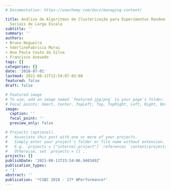 ```yaml
---
# Documentation: https://wowchemy.com/docs/managing-content/

title: Análise de Algoritmos de Clusterização para Experimentos Randomizados em Redes
  Sociais de Larga Escala
subtitle: ''
summary: ''
authors:
- Bruno Nogueira
- n̆derlineFabricio Murai
- Ana Paula Couto da Silva
- Francisco Azevedo
tags: []
categories: []
date: '2018-07-01'
lastmod: 2021-08-11T12:54:07-03:00
featured: false
draft: false

# Featured image
# To use, add an image named `featured.jpg/png` to your page's folder.
# Focal points: Smart, Center, TopLeft, Top, TopRight, Left, Right, BottomLeft, Bottom, BottomRight.
image:
  caption: ''
  focal_point: ''
  preview_only: false

# Projects (optional).
#   Associate this post with one or more of your projects.
#   Simply enter your project's folder or file name without extension.
#   E.g. `projects = ["internal-project"]` references `content/project/deep-learning/index.md`.
#   Otherwise, set `projects = []`.
projects: []
publishDate: '2021-08-11T15:54:06.940349Z'
publication_types:
- '1'
abstract: ''
publication: '*CSBC 2018 - 17º WPerformance*'
---
```


